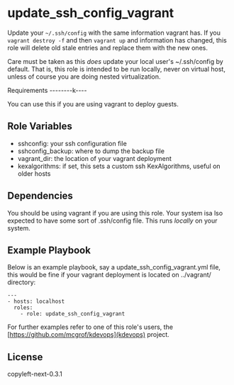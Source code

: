 update_ssh_config_vagrant
=========================

Update your `~/.ssh/config` with the same information vagrant has.
If you `vagrant destroy -f` and then `vagrant up` and information
has changed, this role will delete old stale entries and replace
them with the new ones.

Care must be taken as this *does* update your local user's ~/.ssh/config by
default. That is, this role is intended to be run locally, never on virtual
host, unless of course you are doing nested virtualization.

Requirements
--------k----

You can use this if you are using vagrant to deploy guests.

Role Variables
--------------

  * sshconfig: your ssh configuration file
  * sshconfig_backup: where to dump the backup file
  * vagrant_dir: the location of your vagrant deployment
  * kexalgorithms: if set, this sets a custom ssh KexAlgorithms, useful
    on older hosts

Dependencies
------------

You should be using vagrant if you are using this role. Your system
isa lso expected to have some sort of .ssh/config file. This runs
*locally* on your system.

Example Playbook
----------------

Below is an example playbook, say a update_ssh_config_vagrant.yml file, this
would be fine if your vagrant deployment is located on ../vagrant/ directory:

```
---
- hosts: localhost
  roles:
    - role: update_ssh_config_vagrant
```

For further examples refer to one of this role's users, the
[https://github.com/mcgrof/kdevops](kdevops) project.

License
-------

copyleft-next-0.3.1
